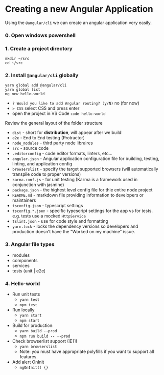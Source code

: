 # Creating a new Angular Application
Using the `@angular/cli` we can create an angular application very easily.

### 0. Open windows powershell

### 1. Create a project directory
```
mkdir ~/src
cd ~/src
```

### 2. Install `@angular/cli` globally
```
yarn global add @angular/cli
yarn global list
ng new hello-world
```
* `? Would you like to add Angular routing? (y/N)` no (for now)
* `> CSS` select CSS and press enter
* open the project in VS Code `code hello-world`

Review the general layout of the folder structure
* `dist` - short for **distribution**, will appear after we build
* `e2e` - End to End testing (Protractor)
* `node_modules` - third party node libraires
* `src` - source code
* `.editorconfig` - code editor formats, linters, etc...
* `angular.json` - Angular application configuration file for building, testing, linting, and application config
* `browserslist` - specify the target supported browsers (will automatically transpile code to proper versions)
* `karma.conf.js` - for unit testing (Karma is a framework used in conjunction with jasmine)
* `package.json` - the highest level config file for thie entire node project
* `README.md` - markdown file providing information to developers or maintainers
* `tsconfig.json` - typescript settings
* `tsconfig.*.json` - specific typescript settings for the app vs for tests. e.g. tests use a mocked `HttpService`
* `tslint.json` - use for code style and formatting
* `yarn.lock` - locks the dependency versions so developers and production doesn't have the "Worked on my machine" issue.

### 3. Angular file types
* modules
* components
* services
* tests (unit | e2e)

### 4. Hello-world
* Run unit tests
  * `yarn test`
  * `npm test`
* Run locally
  * `yarn start`
  * `npm start`
* Build for production
  * `yarn build --prod`
  * `npm run build -- --prod`
* Check browserlist support (IE11)
  * `yarn browserslist`
  * Note: you must have appropriate polyfills if you want to support all features.
* Add alert OnInit
  * `ngOnInit() {}`